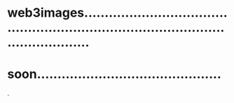 # web3images............................................................................................................
# soon.............................................
.
